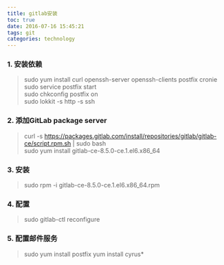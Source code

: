 ```yaml
---
title: gitlab安装
toc: true
date: 2016-07-16 15:45:21
tags: git
categories: technology
---
```



### 1. 安装依赖

>sudo yum install curl openssh-server openssh-clients postfix cronie  
sudo service postfix start  
sudo chkconfig postfix on  
sudo lokkit -s http -s ssh  

### 2. 添加GitLab package server

> curl -s https://packages.gitlab.com/install/repositories/gitlab/gitlab-ce/script.rpm.sh | sudo bash  
> sudo yum install gitlab-ce-8.5.0-ce.1.el6.x86_64

### 3. 安装

>sudo rpm -i gitlab-ce-8.5.0-ce.1.el6.x86_64.rpm


### 4. 配置

>sudo gitlab-ctl reconfigure



### 5. 配置邮件服务

>sudo yum install postfix
yum install cyrus*
